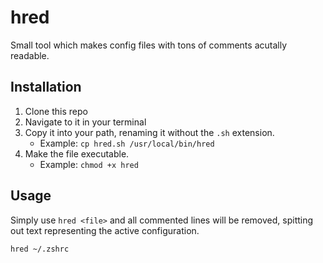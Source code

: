 # hred

Small tool which makes config files with tons of comments acutally readable.

## Installation

1. Clone this repo
2. Navigate to it in your terminal
3. Copy it into your path, renaming it without the `.sh` extension.
    * Example: `cp hred.sh /usr/local/bin/hred`
4. Make the file executable.
    * Example: `chmod +x hred`

## Usage

Simply use `hred <file>` and all commented lines will be removed, spitting out text representing the active configuration. 

`hred ~/.zshrc`